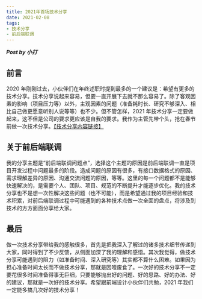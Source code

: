 ```yaml
---
title: 2021年首场技术分享
date: 2021-02-08
tags:
- 技术分享
- 前后端联调
---
```


***Post by 小打***

## 前言
2020 年刚刚过去，小伙伴们在年终述职时提到最多的一个建议是：希望有更多的技术分享。技术分享说起来容易，但要一直开展下去就不那么容易了。除了客观因素的影响（项目压力等）以外，主观因素的问题（准备耗时长、研究不够深入、相比自己做更愿意听别人说等等）也不少。但不管怎样，2021 年技术分享一定要做起来，这不但是公司的要求更应该是自我的要求。我作为主管先带个头，抢在春节前做一次技术分享。[【技术分享内容链接】](https://github.com/xiaoda/web-api-issues)

## 关于前后端联调
我的分享主题是“前后端联调问题点”，选择这个主题的原因是前后端联调一直是项目开发过程中问题最多的阶段。造成问题的原因有很多，有接口数据格式的原因、需求理解差异的原因、沟通交流问题的原因，等等。这里的每一个问题都不是能够快速解决的，是需要个人、团队、项目、规范的不断提升才能逐步优化。我的技术分享也不是想一次性解决这些问题（也不可能），而是希望通过我的项目经验和技术积累，对前后端联调过程中可能遇到的各种技术点做一次全面的盘点，将涉及到技术的方方面面分享给大家。

## 最后
做一次技术分享带给我的感触很多，首先是把我深入了解过的诸多技术细节传递到大家，同时得到了不少反馈，从侧面加深了我的理解和感悟。其次我觉得，做技术分享可能遇到的阻力（如准备时间、深入研究等）其实都不算什么困难。如果因为担心准备时间太长而不做技术分享，那就是因噎废食了。一次好的技术分享不一定要花很多时间准备得事无巨细，只要能够抛出好的问题、好的思路、好的办法、好的建议，那就是一次好的技术分享。希望跟前端设计小伙伴们共勉，2021 年我们一定能多搞几次好的技术分享！
